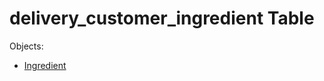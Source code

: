 # delivery_customer_ingredient Table 

Objects: 
- [Ingredient](https://github.com/alexeysp11/workflow-lib/blob/main/docs/Models/Business/Products/Ingredient.md)
